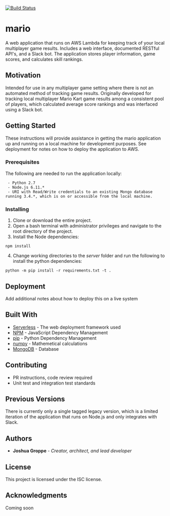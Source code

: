 [![Build Status](https://travis-ci.org/groppe/mario.svg?branch=development)](https://travis-ci.org/groppe/mario)
# mario
A web application that runs on AWS Lambda for keeping track of your local multiplayer game results. Includes a web interface, documented RESTful API's, and a Slack bot. The application stores player information, game scores, and calculates skill rankings.

## Motivation

Intended for use in any multiplayer game setting where there is not an automated method of tracking game results. Originally developed for tracking local multiplayer Mario Kart game results among a consistent pool of players, which calculated average score rankings and was interfaced using a Slack bot.

## Getting Started

These instructions will provide assistance in getting the mario application up and running on a local machine for development purposes. See deployment for notes on how to deploy the application to AWS.

### Prerequisites

The following are needed to run the application locally:
```
 - Python 2.7
 - Node.js 6.11.*
 - URI with Read/Write credentials to an existing Mongo database running 3.4.*, which is on or accessible from the local machine.
```

### Installing

1. Clone or download the entire project.
2. Open a bash terminal with administrator privileges and navigate to the root directory of the project.
3. Install the Node dependencies:
```
npm install
```

4. Change working directories to the *server* folder and run the following to install the python dependencies:

```
python -m pip install -r requirements.txt -t .
```

## Deployment

Add additional notes about how to deploy this on a live system

## Built With

* [Serverless](https://serverless.com/) - The web deployment framework used
* [NPM](https://www.npmjs.com/) - JavaScript Dependency Management
* [pip](https://pip.pypa.io/en/stable/) - Python Dependency Management
* [numpy](http://www.numpy.org/) - Mathemetical calculations
* [MongoDB](https://www.mongodb.com/) - Database

## Contributing

* PR instructions, code review required
* Unit test and integration test standards

## Previous Versions

There is currently only a single tagged legacy version, which is a limited iteration of the application that runs on Node.js and only integrates with Slack.

## Authors

* **Joshua Groppe** - *Creator, architect, and lead developer*

## License

This project is licensed under the ISC license.

## Acknowledgments

Coming soon